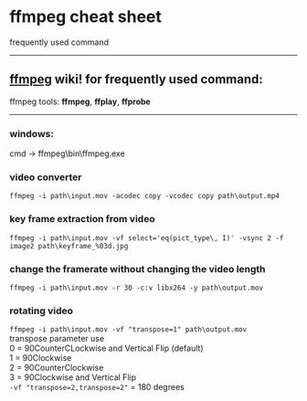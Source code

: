 # ffmpeg cheat sheet
frequently used command

***

## [ffmpeg](https://www.ffmpeg.org/) wiki! for frequently used command:
ffmpeg tools: **ffmpeg**, **ffplay**, **ffprobe**

***

### windows: 
cmd -> ffmpeg\bin\ffmpeg.exe

### video converter
`ffmpeg -i path\input.mov -acodec copy -vcodec copy path\output.mp4`

### key frame extraction from video
`ffmpeg -i path\input.mov -vf select='eq(pict_type\, I)' -vsync 2 -f image2 path\keyframe_%03d.jpg`

### change the framerate without changing the video length
`ffmpeg -i path\input.mov -r 30 -c:v libx264 -y path\output.mov`

### rotating video
`ffmpeg -i path\input.mov -vf "transpose=1" path\output.mov`  
transpose parameter use  
0 = 90CounterCLockwise and Vertical Flip (default)  
1 = 90Clockwise  
2 = 90CounterClockwise  
3 = 90Clockwise and Vertical Flip  
`-vf "transpose=2,transpose=2"` = 180 degrees  
